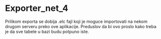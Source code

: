 # Exporter_net_4
 Prilikom exporta se dobija .elc fajl koji je moguce importovati na nekom drugom serveru preko ove aplikacije. Preduslov da bi ovo proslo kako treba je da sve tabele u bazi budu potpuno iste.
